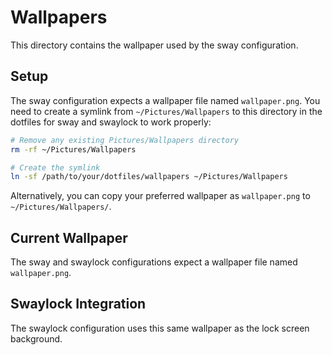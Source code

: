 # Wallpapers

This directory contains the wallpaper used by the sway configuration.

## Setup

The sway configuration expects a wallpaper file named `wallpaper.png`. 
You need to create a symlink from `~/Pictures/Wallpapers` to this directory in the dotfiles for sway and swaylock to work properly:

```bash
# Remove any existing Pictures/Wallpapers directory
rm -rf ~/Pictures/Wallpapers

# Create the symlink
ln -sf /path/to/your/dotfiles/wallpapers ~/Pictures/Wallpapers
```

Alternatively, you can copy your preferred wallpaper as `wallpaper.png` to `~/Pictures/Wallpapers/`.

## Current Wallpaper

The sway and swaylock configurations expect a wallpaper file named `wallpaper.png`.

## Swaylock Integration

The swaylock configuration uses this same wallpaper as the lock screen background.